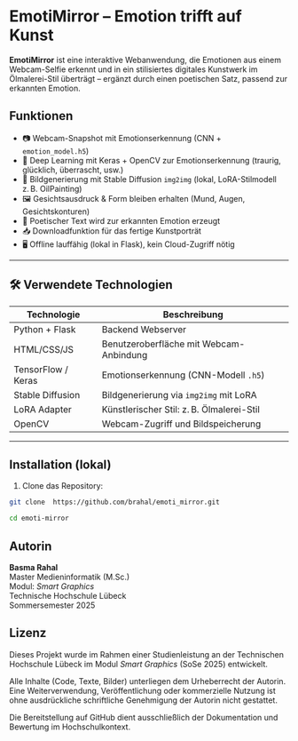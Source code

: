 # EmotiMirror – Emotion trifft auf Kunst

**EmotiMirror** ist eine interaktive Webanwendung, die Emotionen aus einem Webcam-Selfie erkennt und in ein stilisiertes digitales Kunstwerk im Ölmalerei-Stil überträgt – ergänzt durch einen poetischen Satz, passend zur erkannten Emotion.

## Funktionen

- 📷 Webcam-Snapshot mit Emotionserkennung (CNN + `emotion_model.h5`)
- 🧠 Deep Learning mit Keras + OpenCV zur Emotionserkennung (traurig, glücklich, überrascht, usw.)
- 🎨 Bildgenerierung mit Stable Diffusion `img2img` (lokal, LoRA-Stilmodell z. B. OilPainting)
- 🖼️ Gesichtsausdruck & Form bleiben erhalten (Mund, Augen, Gesichtskonturen)
- 📝 Poetischer Text wird zur erkannten Emotion erzeugt
- 📥 Downloadfunktion für das fertige Kunstporträt
- 🖥️ Offline lauffähig (lokal in Flask), kein Cloud-Zugriff nötig

---

## 🛠️ Verwendete Technologien

| Technologie        | Beschreibung                              |
|--------------------|-------------------------------------------|
| Python + Flask     | Backend Webserver                         |
| HTML/CSS/JS        | Benutzeroberfläche mit Webcam-Anbindung  |
| TensorFlow / Keras | Emotionserkennung (CNN-Modell `.h5`)     |
| Stable Diffusion   | Bildgenerierung via `img2img` mit LoRA   |
| LoRA Adapter       | Künstlerischer Stil: z. B. Ölmalerei-Stil |
| OpenCV             | Webcam-Zugriff und Bildspeicherung       |

---

## Installation (lokal)

1. Clone das Repository:

```bash
git clone  https://github.com/brahal/emoti_mirror.git

cd emoti-mirror
```

## Autorin

**Basma Rahal**  
Master Medieninformatik (M.Sc.)  
Modul: *Smart Graphics*  
Technische Hochschule Lübeck  
Sommersemester 2025

##  Lizenz

Dieses Projekt wurde im Rahmen einer Studienleistung an der Technischen Hochschule Lübeck im Modul *Smart Graphics* (SoSe 2025) entwickelt.

Alle Inhalte (Code, Texte, Bilder) unterliegen dem Urheberrecht der Autorin. Eine Weiterverwendung, Veröffentlichung oder kommerzielle Nutzung ist ohne ausdrückliche schriftliche Genehmigung der Autorin nicht gestattet.

Die Bereitstellung auf GitHub dient ausschließlich der Dokumentation und Bewertung im Hochschulkontext.
